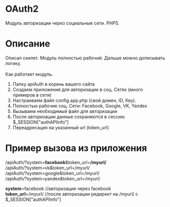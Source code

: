 # OAuth2
Модуль авторизации через социальные сети. PHP5. 

# Описание
Описал скилет. Модуль полностью рабочий. Дальше можно дописывать логику. <br><br>
Как работает модуль. <br>
1.	Папку apiAuth в корень вашего сайта<br>
2.	Создаем приложения для авторизации в соц. Сетях (много примеров в сети) <br>
3.	Настраиваем файл config.app.php (свой домен, ID, Key). <br>
4.	Полностью рабочие соц. Сети: Facebook, Google, VK, Yandex <br>
5.	Вызываем необходимый файл для авторизации <br>
6.	После авторизации  данные сохраняются в сессию  $_SESSION["authAPIinfo"] <br>
7.	Переадресация на указанный url (token_url) <br>


# Пример вызова из приложения

/apiAuth/?system=<b>facebook</b>&token_url=<b>/myurl/</b>   <br>
/apiAuth/?system=vk&token_url=/myurl/   <br>
/apiAuth/?system=google&token_url=/myurl/  <br>
/apiAuth/?system=yandex&token_url=/myurl/ 


<b>system</b>=facebook //авторизация через facebook  <br>
<b>token_url</b>=/myurl/  //после авторизации редирект на /myurl/ с $_SESSION["authAPIinfo"] <br>
